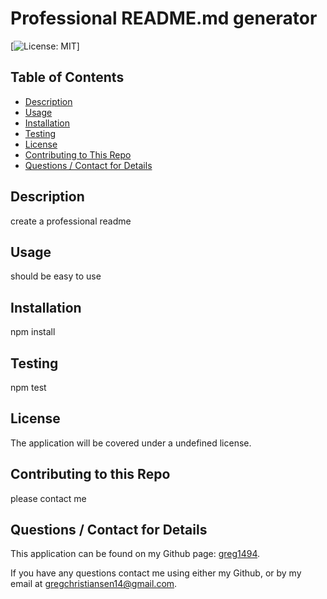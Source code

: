 # Professional README.md generator
  [![License: MIT](https://img.shields.io/badge/License-MIT-yellow.svg)]

  ## Table of Contents
  * [Description](#description)
  * [Usage](#usage)
  * [Installation](#installation)
  * [Testing](#testing)
  * [License](#license)
  * [Contributing to This Repo](#contributefaq)
  * [Questions / Contact for Details](#questions)

  <a name='description'></a>
  ## Description
  create a professional readme

  <a name='usefaq'></a>
  ## Usage
  should be easy to use 

  <a name='install'></a>
  ## Installation
  npm install

  <a name='test'></a>
  ## Testing
  npm test

  <a name='license'></a>
  ## License
  The application will be covered under a undefined license.

  <a name='contributefaq'></a>
  ## Contributing to this Repo
  please contact me

  <a name='questions'></a>
  ## Questions / Contact for Details
  This application can be found on my Github page: [greg1494](https://github.com/greg1494).

  If you have any questions contact me using either my Github, or by my email at [gregchristiansen14@gmail.com](gregchristiansen14@gmail.com).
  
